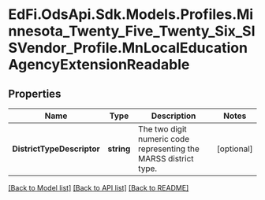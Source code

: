 # EdFi.OdsApi.Sdk.Models.Profiles.Minnesota_Twenty_Five_Twenty_Six_SISVendor_Profile.MnLocalEducationAgencyExtensionReadable

## Properties

Name | Type | Description | Notes
------------ | ------------- | ------------- | -------------
**DistrictTypeDescriptor** | **string** | The two digit numeric code representing the MARSS district type. | [optional] 

[[Back to Model list]](../README.md#documentation-for-models) [[Back to API list]](../README.md#documentation-for-api-endpoints) [[Back to README]](../README.md)

